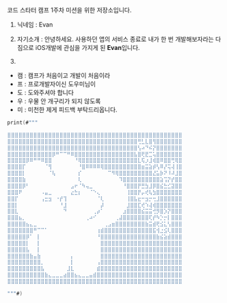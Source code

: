 코드 스타터 캠프 1주차 미션을 위한 저장소입니다.


1. 닉네임 : Evan

2. 자기소개 : 안녕하세요. 사용하던 앱의 서비스 종료로 내가 한 번 개발해보자라는 다짐으로 iOS개발에 관심을 가지게 된 **Evan**입니다.

3. 
* 캠 : 캠프가 처음이고 개발이 처음이라
* 프 : 프로개발자이신 도우미님이
* 도 : 도와주셔야 합니다
* 우 : 우물 안 개구리가 되지 않도록
* 미 : 미천한 제게 피드백 부탁드리옵니다.
```swift
print(#"""

⣿⣿⣿⣿⣿⣿⣿⣿⣿⣿⣿⣿⣿⣿⣿⣿⣿⣿⣿⣿⣿⣿⣿⣿⣿⣿⣿⣿⣿⣿⣿⣿⣿⣿⣿⣿⣿⣿⣿⣿⣿⣿⣿⣿⣿⣿⣿
⣿⣿⣿⣿⣿⣿⣿⣿⣿⣿⣿⣿⣿⣿⣿⣿⣿⣿⣿⣿⣿⣿⣿⣿⣿⣿⣿⣿⣿⣿⣿⣿⣿⣿⣿⢛⣃⣇⣿⢻⣿⣿⣿⣿⣿⣿⣿
⣿⣿⣿⣿⣿⣿⣿⣿⣿⣿⣿⣿⣿⣿⣿⣿⣿⣿⣿⣿⣿⣿⣿⣿⣿⣿⣿⣿⣿⣿⣿⣿⣿⣿⣿⢣⠴⠙⠮⡝⣿⣿⣿⣿⣿⣿⣿
⣿⣿⣿⣿⣿⣿⣿⣿⣿⣿⣿⣿⡿⠛⠉⠉⠛⠿⣿⣿⣿⣿⣿⣿⣿⣿⣿⣿⣿⣿⣿⣿⣿⣿⣧⣿⢟⣟⣉⢥⣿⣿⣿⣿⣿⣿⣿
⣿⣿⣿⣿⣿⡿⠿⠛⠛⠿⣿⣿⠀⠀⠀⠀⠀⠀⠘⢿⣿⣿⣿⣿⣿⣿⣿⣿⣿⣿⣿⣿⣿⣿⣿⣇⢯⡰⣸⢾⣿⠿⣿⣿⢛⢿⣿
⣿⣿⣿⣿⡏⠀⠀⠀⠀⠀⠈⢻⠀⠀⠀⠀⠀⠀⠀⠘⣿⠿⠿⠿⠿⢿⣿⣿⣿⣿⣿⣿⣿⣿⣿⣿⣶⣭⣵⡾⢣⠿⡜⢭⢼⢸⣿
⣿⣿⣿⣿⡇⠀⠀⠀⠀⠀⠀⠈⢧⠀⠀⠀⠀⠀⠀⡎⠀⠀⠀⠀⠀⠀⠀⠉⠻⢿⣿⣿⣿⣿⣿⣿⣿⣿⣿⣜⣥⡷⠝⠸⠼⣸⣿
⣿⣿⣿⣿⣷⠀⠀⠀⠀⠀⠀⠀⠀⠀⠀⠀⠀⠀⠀⢇⠀⠀⠀⠀⠀⠀⠀⠀⠀⠀⠹⣿⣿⣿⣿⣿⣿⣿⣿⣿⣿⣵⢩⡝⡞⣿⣿
⣿⣿⣿⣿⡿⠃⠀⠀⠀⠀⠀⠀⠀⠀⠀⠀⠀⣠⠖⠈⠳⢤⣀⠀⠀⠀⠀⠀⠀⠀⠀⠘⣿⣿⣿⡟⣛⣳⣸⡿⣿⣮⣓⣊⣽⣿⣿
⣿⣿⣿⠟⠀⠀⠀⠀⠀⠠⣤⣀⠀⠀⠀⠀⠀⣔⣓⡆⠀⠀⠈⠑⢄⠀⠀⠀⠀⠀⠀⠀⢸⣿⣿⡟⡤⢞⢧⣳⣿⣿⣿⣿⣿⣿⣿
⣿⣿⡏⠀⠀⠀⠀⠀⠀⢠⣒⣲⠀⠐⡞⢹⠀⠀⠀⠀⠀⠀⠀⠀⠈⢇⠀⠀⠀⠀⠀⠀⢸⣿⣧⣖⠒⣲⡒⢒⣸⣿⣿⣿⣿⣿⣿
⣿⣿⡇⠀⠀⠀⠀⠀⠀⠀⠀⠀⠀⠀⠘⣸⠀⠀⠀⠀⠀⠀⠀⠀⠀⡼⠀⠀⠀⠀⠀⠀⣸⣿⣿⣏⢞⠱⢼⢾⣿⣿⣿⣿⣿⣿⣿
⣿⣿⣇⠀⠀⠀⠀⠀⠀⠀⠀⠀⠀⠀⠀⠙⠀⠀⠀⠀⠀⠀⠀⢀⡴⠁⠀⠀⠀⠀⠀⣰⣿⣿⣿⣿⣮⣭⣭⢚⡻⣿⡱⡝⣿⣿⣿
⣿⣿⣿⣦⡀⠀⠀⠀⠀⠀⠀⠀⠀⠀⠀⠀⠀⠀⠀⠀⠀⢀⠴⠊⠀⠀⠀⠀⠀⢀⣼⣿⣿⣿⣿⣿⣿⣿⢏⡞⠳⡑⡒⡇⣿⣿⣿
⣿⣿⣿⣿⣿⣦⣄⣀⠀⠀⠀⠀⠀⠀⠀⠀⠀⠀⠀⠀⠀⠀⠀⠀⠀⠀⢀⣠⣶⣿⣿⣿⣿⣿⣿⣿⣿⣷⣭⣾⢟⣪⣅⢣⣿⣿⣿
⣿⣿⣿⣿⣿⣿⣿⠛⠉⠉⠁⠀⠀⠀⠀⠀⠀⠀⠀⠀⠀⠀⠀⠀⢰⣾⣿⣿⣿⣿⣿⣿⣿⣿⣿⣿⣿⣿⣿⣯⢺⣐⣪⢇⣿⣿⣿
⣿⣿⣿⣿⣿⡿⠁⠀⡇⠀⠀⠀⠀⠀⠀⠀⠀⠀⠀⠀⠀⠀⠀⠀⠘⣿⣿⣿⣿⣿⣿⣿⣿⣿⣿⣿⣿⣿⣿⣿⣷⣮⣵⣾⣿⣿⣿
⣿⣿⣿⣿⣿⡇⠀⠀⡇⠀⠀⠀⠀⠀⠀⠀⠀⠀⠀⠀⠀⠀⠀⠀⠀⣿⣿⣿⣿⣿⣿⣿⣿⣿⣿⣿⣿⣿⣿⣿⣿⣿⣿⣿⣿⣿⣿
⣿⣿⣿⣿⣿⣧⠀⠀⡇⠀⠀⠀⠀⠀⠀⠀⠀⠀⠀⠀⠀⠀⠀⠀⠀⣿⣿⣿⣿⣿⣿⣿⣿⣿⣿⣿⣿⣿⣿⣿⣿⣿⣿⣿⣿⣿⣿
⣿⣿⣿⣿⣿⣿⣷⣤⣷⠀⠀⠀⠀⠀⠀⠀⠀⡄⠀⠀⠀⠀⠀⠀⠀⣿⣿⣿⣿⣿⣿⣿⣿⣿⣿⣿⣿⣿⣿⣿⣿⣿⣿⣿⣿⣿⣿
⣿⣿⣿⣿⣿⣿⣿⣿⣿⡀⠀⠀⠀⠀⠀⠀⠀⡇⠀⠀⠀⠀⠀⠀⢠⣿⣿⣿⣿⣿⣿⣿⣿⣿⣿⣿⣿⣿⣿⣿⣿⣿⣿⣿⣿⣿⣿
⣿⣿⣿⣿⣿⣿⣿⣿⣿⣧⠀⠀⠀⠀⠀⠀⣸⣇⠀⠀⠀⠀⠀⠀⣾⣿⣿⣿⣿⣿⣿⣿⣿⣿⣿⣿⣿⣿⣿⣿⣿⣿⣿⣿⣿⣿⣿
⣿⣿⣿⣿⣿⣿⣿⣿⣿⣿⣷⣄⣀⣀⣀⣴⣿⣿⣦⣄⣀⣀⣤⣾⣿⣿⣿⣿⣿⣿⣿⣿⣿⣿⣿⣿⣿⣿⣿⣿⣿⣿⣿⣿⣿⣿⣿
⣿⣿⣿⣿⣿⣿⣿⣿⣿⣿⣿⣿⣿⣿⣿⣿⣿⣿⣿⣿⣿⣿⣿⣿⣿⣿⣿⣿⣿⣿⣿⣿⣿⣿⣿⣿⣿⣿⣿⣿⣿⣿⣿⣿⣿⣿⣿

"""#)
